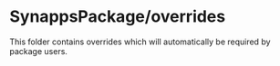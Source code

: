 # SynappsPackage/overrides

This folder contains overrides which will automatically be required by package users.
